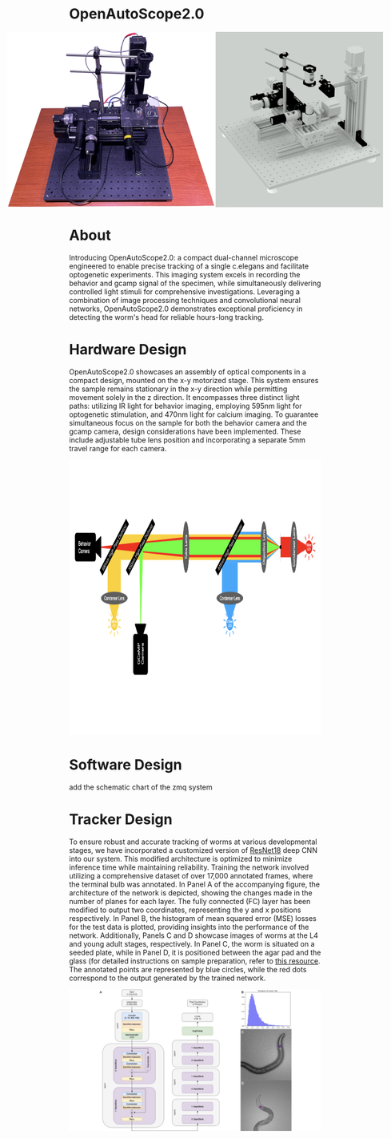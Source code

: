 # OpenAutoScope2.0


<div style="display: flex; justify-content: center;">
    <img src="images/images/OpenAutoScope.png" alt="Image 1" height="350" />
    <img src="images/images/OpenAutoScope_AutoCAD.png" alt="Image 2" height="350" />
</div>

# About

Introducing OpenAutoScope2.0: a compact dual-channel microscope engineered to enable precise tracking of a single c.elegans and facilitate optogenetic experiments. This imaging system excels in recording the behavior and gcamp signal of the specimen, while simultaneously delivering controlled light stimuli for comprehensive investigations. Leveraging a combination of image processing techniques and convolutional neural networks, OpenAutoScope2.0 demonstrates exceptional proficiency in detecting the worm's head for reliable hours-long tracking.

# Hardware Design
OpenAutoScope2.0 showcases an assembly of optical components in a compact design, mounted on the x-y motorized stage. This system ensures the sample remains stationary in the x-y direction while permitting movement solely in the z direction. It encompasses three distinct light paths: utilizing IR light for behavior imaging, employing 595nm light for optogenetic stimulation, and 470nm light for calcium imaging. To guarantee simultaneous focus on the sample for both the behavior camera and the gcamp camera, design considerations have been implemented. These include adjustable tube lens position and incorporating a separate 5mm travel range for each camera.


<p align="center">
  <img src="images/images/light_path.png" alt="Image" height="550">
</p>


# Software Design
add the schematic chart of the zmq system

# Tracker Design 
To ensure robust and accurate tracking of worms at various developmental stages, we have incorporated a customized version of [ResNet18](https://arxiv.org/abs/1512.03385) deep CNN into our system. This modified architecture is optimized to minimize inference time while maintaining reliability. Training the network involved utilizing a comprehensive dataset of over 17,000 annotated frames, where the terminal bulb was annotated. In Panel A of the accompanying figure, the architecture of the network is depicted, showing the changes made in the number of planes for each layer. The fully connected (FC) layer has been modified to output two coordinates, representing the y and x positions respectively. In Panel B, the histogram of mean squared error (MSE) losses for the test data is plotted, providing insights into the performance of the network. Additionally, Panels C and D showcase images of worms at the L4 and young adult stages, respectively. In Panel C, the worm is situated on a seeded plate, while in Panel D, it is positioned between the agar pad and the glass (for detailed instructions on sample preparation, refer to [this resource](documentation/sample_preparation.md). The annotated points are represented by blue circles, while the red dots correspond to the output generated by the trained network.

<p align="center">
  <img src="images/images/trackercnn.png" alt="Image">
</p>
